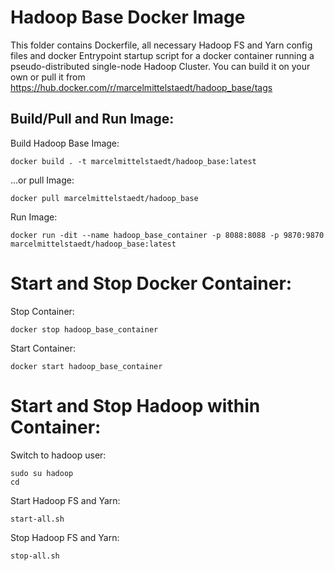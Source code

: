 # Hadoop Base Docker Image
This folder contains Dockerfile, all necessary Hadoop FS and Yarn config files and docker Entrypoint startup script for a docker container running a pseudo-distributed single-node Hadoop Cluster. You can build it on your own or pull it from https://hub.docker.com/r/marcelmittelstaedt/hadoop_base/tags

## Build/Pull and Run Image:

Build Hadoop Base Image:
```
docker build . -t marcelmittelstaedt/hadoop_base:latest
```

...or pull Image:
```
docker pull marcelmittelstaedt/hadoop_base
```

Run Image:
```
docker run -dit --name hadoop_base_container -p 8088:8088 -p 9870:9870 marcelmittelstaedt/hadoop_base:latest
```

# Start and Stop Docker Container:
Stop Container:
```
docker stop hadoop_base_container
```

Start Container:
```
docker start hadoop_base_container
```

# Start and Stop Hadoop within Container:
Switch to hadoop user:
```
sudo su hadoop
cd
```

Start Hadoop FS and Yarn:
```
start-all.sh
```

Stop Hadoop FS and Yarn:
```
stop-all.sh
```
